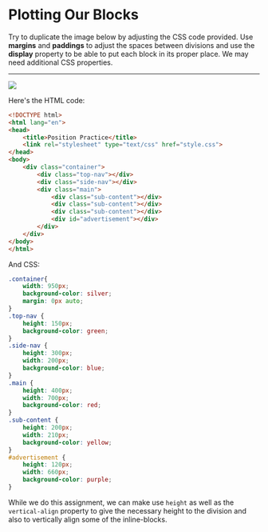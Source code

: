 <h1>Plotting Our Blocks</h1>

<p>
Try to duplicate the image below by adjusting the CSS code provided. Use <strong>margins</strong> and <strong>paddings</strong> to adjust the spaces between divisions and use the <strong>display</strong> property to be able to put each block in its proper place. We may need additional CSS properties.
</p>

<hr>


<img src="https://github.com/alirabah93/Coding-Dojo/blob/master/WEB-FUNDAMENTALS/css/Plotting-Our-Blocks/screenshots/pic1.jpg"/>
<p>Here's the HTML code:</p>

```html
<!DOCTYPE html>
<html lang="en">
<head>
    <title>Position Practice</title>
    <link rel="stylesheet" type="text/css" href="style.css">
</head>
<body>
    <div class="container">
        <div class="top-nav"></div>
        <div class="side-nav"></div>
        <div class="main">
            <div class="sub-content"></div>
            <div class="sub-content"></div>
            <div class="sub-content"></div>
            <div id="advertisement"></div>
        </div>
    </div>
</body>
</html>
```

<p>And CSS:</p>

```css
.container{
    width: 950px;
    background-color: silver;
    margin: 0px auto;
}
.top-nav {
    height: 150px;
    background-color: green;
}
.side-nav {
    height: 300px;
    width: 200px;
    background-color: blue;
}
.main {
    height: 400px;
    width: 700px;
    background-color: red;
}
.sub-content {
    height: 200px;
    width: 210px;
    background-color: yellow;
}
#advertisement {
    height: 120px;
    width: 660px;
    background-color: purple;
}

```

<p>
While we do this assignment, we can make use <code>height</code> as well as the <code>vertical-align</code> property to give the necessary height to the division and also to vertically align some of the inline-blocks.
</p>


